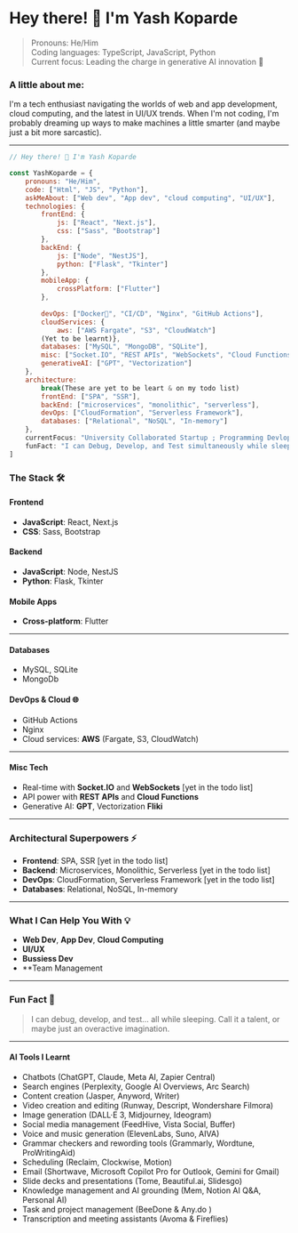 # Hey there! 👋 I'm Yash Koparde

> Pronouns: He/Him  
> Coding languages: TypeScript, JavaScript, Python  
> Current focus: Leading the charge in generative AI innovation 🌌

### A little about me:
I'm a tech enthusiast navigating the worlds of web and app development, cloud computing, and the latest in UI/UX trends. When I'm not coding, I'm probably dreaming up ways to make machines a little smarter (and maybe just a bit more sarcastic).

---
```javascript
// Hey there! 👋 I'm Yash Koparde

const YashKoparde = {
    pronouns: "He/Him",
    code: ["Html", "JS", "Python"],
    askMeAbout: ["Web dev", "App dev", "cloud computing", "UI/UX"],
    technologies: {
        frontEnd: {
            js: ["React", "Next.js"],
            css: ["Sass", "Bootstrap"]
        },
        backEnd: {
            js: ["Node", "NestJS"],
            python: ["Flask", "Tkinter"]
        },
        mobileApp: {
            crossPlatform: ["Flutter"]
        },
        
        devOps: ["Docker🐳", "CI/CD", "Nginx", "GitHub Actions"],
        cloudServices: {
            aws: ["AWS Fargate", "S3", "CloudWatch"]
        (Yet to be learnt)},
        databases: ["MySQL", "MongoDB", "SQLite"],
        misc: ["Socket.IO", "REST APIs", "WebSockets", "Cloud Functions"],
        generativeAI: ["GPT", "Vectorization"]
    },
    architecture:
        break(These are yet to be leart & on my todo list)
        frontEnd: ["SPA", "SSR"],
        backEnd: ["microservices", "monolithic", "serverless"],
        devOps: ["CloudFormation", "Serverless Framework"],
        databases: ["Relational", "NoSQL", "In-memory"]
    },
    currentFocus: "University Collaborated Startup ; Programming Devlopment ; Self Development",
    funFact: "I can Debug, Develop, and Test simultaneously while sleeping! 🌙"}
]

```
### The Stack 🛠️

#### Frontend
- **JavaScript**: React, Next.js
- **CSS**: Sass, Bootstrap

#### Backend
- **JavaScript**: Node, NestJS
- **Python**: Flask, Tkinter

#### Mobile Apps
- **Cross-platform**: Flutter

---

#### Databases
- MySQL, SQLite
- MongoDb
  
#### DevOps & Cloud 🌐
- GitHub Actions
- Nginx
- Cloud services: **AWS** (Fargate, S3, CloudWatch)

- --

#### Misc Tech
- Real-time with **Socket.IO** and **WebSockets** [yet in the todo list]
- API power with **REST APIs** and **Cloud Functions**
- Generative AI: **GPT**, Vectorization **Fliki**

---

### Architectural Superpowers ⚡
- **Frontend**: SPA, SSR [yet in the todo list]
- **Backend**: Microservices, Monolithic, Serverless [yet in the todo list]
- **DevOps**: CloudFormation, Serverless Framework [yet in the todo list]
- **Databases**: Relational, NoSQL, In-memory

---

### What I Can Help You With 💡
- **Web Dev**, **App Dev**, **Cloud Computing**
- **UI/UX**
- **Bussiess Dev**
- **Team Management
---

### Fun Fact 🌙
> I can debug, develop, and test… all while sleeping. Call it a talent, or maybe just an overactive imagination.

---

#### AI Tools I Learnt
- Chatbots (ChatGPT, Claude, Meta AI, Zapier Central)
- Search engines (Perplexity, Google AI Overviews, Arc Search)
- Content creation (Jasper, Anyword, Writer)
- Video creation and editing (Runway, Descript, Wondershare Filmora)
- Image generation (DALL·E 3, Midjourney, Ideogram)
- Social media management (FeedHive, Vista Social, Buffer)
- Voice and music generation (ElevenLabs, Suno, AIVA)
- Grammar checkers and rewording tools (Grammarly, Wordtune, ProWritingAid)
- Scheduling (Reclaim, Clockwise, Motion)
- Email (Shortwave, Microsoft Copilot Pro for Outlook, Gemini for Gmail)
- Slide decks and presentations (Tome, Beautiful.ai, Slidesgo)
- Knowledge management and AI grounding (Mem, Notion AI Q&A, Personal AI)
- Task and project management (BeeDone & Any.do )
- Transcription and meeting assistants (Avoma & Fireflies)
